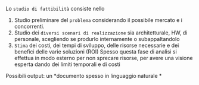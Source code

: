 Lo `studio di fattibilità` consiste nello 
1. Studio preliminare del `problema` considerando il possibile mercato e i concorrenti.
2. Studio dei `diversi scenari di realizzazione` sia architetturale, HW, di personale, scegliendo se produrlo internamente o subappaltandolo
3. `Stima` dei costi, dei tempi di sviluppo, delle risorse necessarie e dei benefici delle varie soluzioni (ROI)
Spesso questa fase di analisi si effettua in modo esterno per non sprecare risorse, per avere una visione esperta dando dei limiti temporali e di costi

Possibili output: un *documento spesso in linguaggio naturale *


